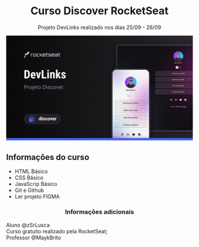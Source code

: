 <h1 align=center> Curso Discover RocketSeat </h1>
<p align=center> Projeto DevLinks realizado nos dias 25/09 - 26/09 </p>
<img src=".github/Cover.jpg"></img>
<h2>Informações do curso</h2>

<ul> 
<li>HTML Básico</li>
<li>CSS Básico</li>
<li>JavaScrip Básico</li>
<li>Git e Github</li>
<li>Ler projeto FIGMA</li>
</ul>

<h3 align=center>Informações adicionais</h3>
Aluno @zSrLusca<br>
Curso gratuito realizado pela RocketSeat;<br>
Professor @MaykBrito
